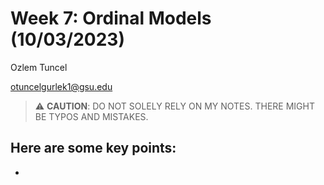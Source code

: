 # Week 7: Ordinal Models (10/03/2023)
Ozlem Tuncel 

otuncelgurlek1@gsu.edu

> ⚠️ **CAUTION**: DO NOT SOLELY RELY ON MY NOTES. THERE MIGHT BE TYPOS AND MISTAKES.

## Here are some key points:
- 
